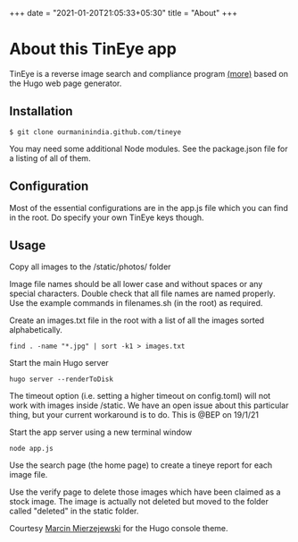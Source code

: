 +++
date = "2021-01-20T21:05:33+05:30"
title = "About"
+++

<h1>About this TinEye app</h1>

<p>
TinEye is a reverse image search and compliance program <a href="https://tineye.com/">(more)</a> based on the Hugo web page generator. 
</p>

## Installation

```
$ git clone ourmaninindia.github.com/tineye
```
You may need some additional Node modules. See the package.json file for a listing of all of them.

## Configuration

Most of the essential configurations are in the app.js file which you can find in the root. Do specify your own TinEye keys though.


## Usage

Copy all images to the /static/photos/ folder

Image file names should be all lower case and without spaces or any special characters. Double check that all file names are named properly. Use the example commands in filenames.sh (in the root) as required.

Create an images.txt file in the root with a list of all the images sorted alphabetically.

```
find . -name "*.jpg" | sort -k1 > images.txt
```

Start the main Hugo server

```
hugo server --renderToDisk
```
The timeout option (i.e. setting a higher timeout on config.toml) will not work with images inside /static. We have an open issue about this particular thing, but your current workaround is to do. This is @BEP on 19/1/21


Start the app server using a new terminal window

```
node app.js
```
Use the search page (the home page) to create a tineye report for each image file.

Use the verify page to delete those images which have been claimed as a stock image. The image is actually not deleted but moved to the folder called "deleted" in the static folder.


Courtesy [Marcin Mierzejewski](https://mrmierzejewski.com/) for the Hugo console theme.